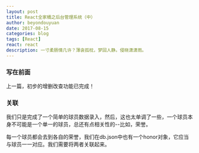 ```yaml
---
layout: post
title: React全家桶之后台管理系统（中）
author: beyondouyuan
date: 2017-08-15
categories: blog
tags: [React]
react: react
description: 一寸柔肠情几许？薄衾孤枕，梦回人静。侵晓潇潇雨。
---
```


###  写在前面 ###

上一篇，初步的增删改查功能已完成！

### 关联

我们只是完成了一个简单的球员数据录入，然后，这也太单调了一些，一个球员本身不可能是一个单一的球员，总还有点相关性的--比如，荣誉。

每一个球员都会去到各自的荣誉，我们在db.json中也有一个honor对象，它应当与球员一一对应。我们需要将两者关联起来。
